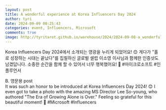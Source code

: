 ```yaml
---
layout: post
title: A wonderful experience at Korea Influencers Day 2024
author: tyri
date: 2024-09-09 00:25:43
categories: event, Influencers, Microsoft
comments: true
image: http://tyritarot.github.io/warehouse/2024/2024-09-08-a_wonderful_experience_at_korea_influencers_day_2024_title.png
---
```


Korea Influencers Day 2024에서 소개되는 영광을 누리게 되었어요! 😊 게다가 "홀로 성장하는 시대는 끝났다"를 집필하신 글로벌 셀럽 이소영 이사님과 함께한 인증샷도 남겼답니다. 소중한 순간을 함께 할 수 있어서 너무 행복했어요! 💖 #마이크로소프트 #인플루언서

B. 영문용 post  
It was such an honor to be introduced at Korea Influencers Day 2024! 😊 I even got to take a photo with the amazing MS Director Lee So-young, who authored "The Era of Growing Alone is Over." Feeling so grateful for this beautiful moment! 💖 #Microsoft #Influencers